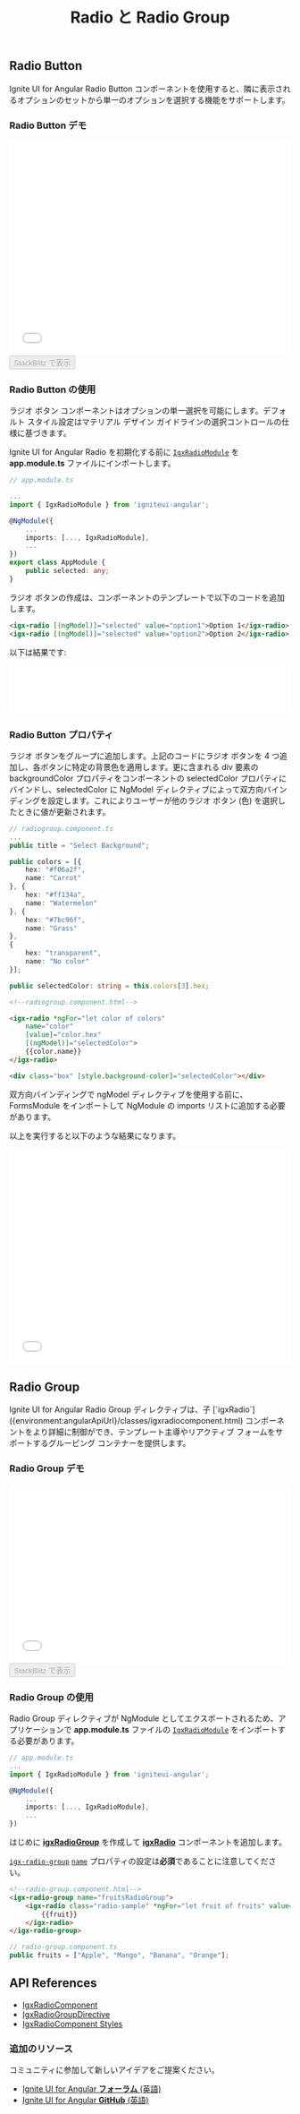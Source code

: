 ﻿---
title: Radio と Radio Group
_description: Ignite UI for Angular Radio Button コントロールおよび Radio Group コントロールは、テンプレート主導およびリアクティブ フォームで選択可能なオプションのリストを表示します。
_keywords: Ignite UI for Angular, UI コントロール, Angular ウィジェット, web ウィジェット, UI ウィジェット, Angular, ネイティブ Angular コンポーネント スィート, ネイティブ Angular コントロール, ネイティブ Angular コンポーネント ライブラリ, Angular Radio Button コンポーネント, Angular Radio Button コントロール, Angular Radio Group コンポーネント, Angular Radio Group コントロール
_language: ja
---

## Radio Button

<p class="highlight">Ignite UI for Angular Radio Button コンポーネントを使用すると、隣に表示されるオプションのセットから単一のオプションを選択する機能をサポートします。</p>
<div class="divider"></div>

### Radio Button デモ

<div class="sample-container loading" style="height:384px">
    <iframe id="form-elements-sample-iframe" src='{environment:demosBaseUrl}/radio-sample-2' width="100%" height="100%" seamless frameBorder="0" onload="onSampleIframeContentLoaded(this);"></iframe>
</div>
<div>
<button data-localize="stackblitz" disabled class="stackblitz-btn" data-iframe-id="form-elements-sample-iframe" data-demos-base-url="{environment:demosBaseUrl}">StackBlitz で表示</button>
</div>
<div class="divider--half"></div>

### Radio Button の使用

ラジオ ボタン コンポーネントはオプションの単一選択を可能にします。デフォルト スタイル設定はマテリアル デザイン ガイドラインの選択コントロールの仕様に基づきます。

Ignite UI for Angular Radio を初期化する前に [`IgxRadioModule`]({environment:angularApiUrl}/classes/igxradiomodule.html) を **app.module.ts** ファイルにインポートします。

```typescript
// app.module.ts

...
import { IgxRadioModule } from 'igniteui-angular';

@NgModule({
    ...
    imports: [..., IgxRadioModule],
    ...
})
export class AppModule {
    public selected: any;
}
```

ラジオ ボタンの作成は、コンポーネントのテンプレートで以下のコードを追加します。

```html
<igx-radio [(ngModel)]="selected" value="option1">Option 1</igx-radio>
<igx-radio [(ngModel)]="selected" value="option2">Option 2</igx-radio>
```

以下は結果です:

<div class="sample-container" style="height: 88px">
    <iframe src='{environment:demosBaseUrl}/radio-sample-1' width="100%" height="100%" seamless frameBorder="0"></iframe>
</div>

### Radio Button プロパティ

ラジオ ボタンをグループに追加します。上記のコードにラジオ ボタンを 4 つ追加し、各ボタンに特定の背景色を適用します。更に含まれる div 要素の backgroundColor プロパティをコンポーネントの selectedColor プロパティにバインドし、selectedColor に NgModel ディレクティブによって双方向バインディングを設定します。これによりユーザーが他のラジオ ボタン (色) を選択したときに値が更新されます。

```typescript
// radiogroup.component.ts
...
public title = "Select Background";

public colors = [{
    hex: "#f06a2f",
    name: "Carrot"
}, {
    hex: "#ff134a",
    name: "Watermelon"
}, {
    hex: "#7bc96f",
    name: "Grass"
},
{
    hex: "transparent",
    name: "No color"
}];

public selectedColor: string = this.colors[3].hex;
```

```html
<!--radiogroup.component.html-->

<igx-radio *ngFor="let color of colors" 
    name="color" 
    [value]="color.hex" 
    [(ngModel)]="selectedColor">
    {{color.name}}
</igx-radio>

<div class="box" [style.background-color]="selectedColor"></div>
```

双方向バインディングで ngModel ディレクティブを使用する前に、FormsModule をインポートして NgModule の imports リストに追加する必要があります。

以上を実行すると以下のような結果になります。

<div class="sample-container" style="height: 384px">
    <iframe src='{environment:demosBaseUrl}/radio-sample-2' width="100%" height="100%" seamless frameBorder="0"></iframe>
</div>

## Radio Group
<p class="highlight">Ignite UI for Angular Radio Group ディレクティブは、子 [`igxRadio`]({environment:angularApiUrl}/classes/igxradiocomponent.html) コンポーネントをより詳細に制御ができ、テンプレート主導やリアクティブ フォームをサポートするグルーピング コンテナーを提供します。</p>
<div class="divider"></div>

### Radio Group デモ
<div class="sample-container" style="height: 320px">
    <iframe id="radio-group-sample-iframe" src='{environment:demosBaseUrl}/radio-group-sample' width="100%" height="100%" seamless frameBorder="0" onload="onSampleIframeContentLoaded(this);"></iframe>
</div>
<div>
<button data-localize="stackblitz" disabled class="stackblitz-btn" data-iframe-id="radio-group-sample-iframe" data-demos-base-url="{environment:demosBaseUrl}">StackBlitz で表示</button>
</div>
<div class="divider--half"></div>

### Radio Group の使用

Radio Group ディレクティブが NgModule としてエクスポートされるため、アプリケーションで **app.module.ts** ファイルの [`IgxRadioModule`]({environment:angularApiUrl}/classes/igxradiomodule.html) をインポートする必要があります。

```typescript
// app.module.ts
...
import { IgxRadioModule } from 'igniteui-angular';

@NgModule({
    ...
    imports: [..., IgxRadioModule],
    ...
})
```
はじめに [**igxRadioGroup**]({environment:angularApiUrl}/classes/igxradiogroupdirective.html) を作成して [**igxRadio**]({environment:angularApiUrl}/classes/igxradiocomponent.html) コンポーネントを追加します。

[`igx-radio-group`]({environment:angularApiUrl}/classes/igxradiogroupdirective.html) [`name`]({environment:angularApiUrl}/classes/igxradiogroupdirective.html#name) プロパティの設定は**必須**であることに注意してください。

```html
<!--radio-group.component.html-->
<igx-radio-group name="fruitsRadioGroup">
    <igx-radio class="radio-sample" *ngFor="let fruit of fruits" value="{{fruit}}">
        {{fruit}}
    </igx-radio>
</igx-radio-group>
```

```typescript
// radio-group.component.ts
public fruits = ["Apple", "Mango", "Banana", "Orange"];
```

## API References
<div class="divider--half"></div>

* [IgxRadioComponent]({environment:angularApiUrl}/classes/igxradiocomponent.html)
* [IgxRadioGroupDirective]({environment:angularApiUrl}/classes/igxradiogroupdirective.html)
* [IgxRadioComponent Styles]({environment:sassApiUrl}/index.html#function-igx-radio-theme)

### 追加のリソース

<div class="divider--half"></div>
コミュニティに参加して新しいアイデアをご提案ください。

* [Ignite UI for Angular **フォーラム** (英語)](https://www.infragistics.com/community/forums/f/ignite-ui-for-angular)
* [Ignite UI for Angular **GitHub** (英語)](https://github.com/IgniteUI/igniteui-angular)
